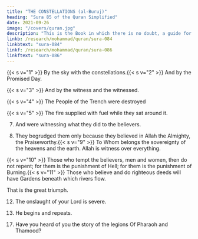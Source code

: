 ```yaml
---
title: "THE CONSTELLATIONS (al-Buruj)"
heading: "Sura 85 of the Quran Simplified"
date: 2021-09-26
image: "/covers/quran.jpg"
description: "This is the Book in which there is no doubt, a guide for the righteous."
linkb: /research/mohammad/quran/sura-084
linkbtext: "sura-084"
linkf: /research/mohammad/quran/sura-086
linkftext: "sura-086"
---
```



{{< s v="1" >}}  By the sky with the constellations.{{< s v="2" >}}  And by the Promised Day.

{{< s v="3" >}}  And by the witness and the witnessed.

{{< s v="4" >}}  The People of the Trench were destroyed

{{< s v="5" >}}  The fire supplied with fuel while they sat around it.

7. And were witnessing what they did to the believers.

8. They begrudged them only because they believed in Allah the Almighty, the Praiseworthy.{{< s v="9" >}}  To Whom belongs the sovereignty of the heavens and the earth. Allah is witness over everything.

{{< s v="10" >}}  Those who tempt the believers, men and women, then do not repent; for them is the
punishment of Hell; for them is the punishment of Burning.{{< s v="11" >}}  Those who believe and do righteous deeds will have Gardens beneath which rivers flow.

That is the great triumph.

12. The onslaught of your Lord is severe.

13. He begins and repeats.

<!-- 14. And
He is the Forgiving, the Loving.
15. Possessor
of the Glorious Throne.
{{< s v="16" >}}Doer
of whatever He wills. -->
17. Have you heard of you the story of the legions Of Pharaoh and Thamood?

<!-- 19. In fact, those who disbelieve are in denial. 
20. And
Allah encloses them from beyond.
21. In fact, it is a Glorious Quran.
22. In a Preserved Tablet. -->


<!-- 23. But
whoever turns away and disbelieves.
Allah will punish him with the greatest
punishment.
24.
25. To
Us is their return.
26. Then
Scriptures of Abraham and Moses. -->

<!--  swear by this land.{{< s v="4" >}}  And the night as it conceals it.{{< s v="5" >}}  And the sky and He who built it.
 6. And the earth and He who spread it.
you are a resident of this land.
by a father and what he fathered.
7. And
the soul and He who proportioned it.
And inspired it with its wickedness and its
righteousness.
8.{{< s v="9" >}}  Successful{{< s v="4" >}}  We
created man in distress.{{< s v="5" >}}  Does he think that no one has power over
him?
says, “I have used up so much money.”
he think that no one sees him?
We not give him two eyes?
a tongue, and two lips?{{< s v="10" >}}  And
We showed him the two ways?{{< s v="10" >}}  Failing
is he who purifies it.
is he who corrupts it.{{< s v="11" >}}  Thamood
denied in its pride.
12. When
it followed its most wicked.
messenger of Allah said to them, “This
is the she-camel of Allah, so let her drink.”
14. But they called him a liar, and hamstrung
her. So their Lord crushed them for their sin,
and leveled it.
13. The
15. And{{< s v="11" >}}  But
he did not brave the ascent.
12. And what will explain to you what the as-
cent is?
13. The





7. Does
them is a padlocked Fire.{{< s v="2" >}}  And 2. And
8. Did
are the people of happiness.
But as for those who defy Our revela-
tions—these are the people of misery.
19.
none will shackle as He shackles.
29. Enter
6. He
18. These
as for you, O tranquil soul.
28. Return{{< s v="1" >}}  I
a destitute in the dust.
17. Then he becomes of those who believe, and
advise one another to patience, and advise
one another to kindness.
freeing of a slave.
He does not fear its sequel.
 -->




<!-- Do not oppress the orphan.

Do not repel the petitioner.

Report the favor of your Lord.


the Gracious, the Merciful  By
the night as it covers.{{< s v="2" >}}  And
the day as it reveals.
And He who created the male and the fe-
male.{{< s v="3" >}} {{< s v="4" >}}  Your{{< s v="5" >}}  As
endeavors are indeed diverse.
8. And
found you in need, and enriched you?{{< s v="10" >}}  Nor
confirms goodness.
7. We
will ease his way towards ease.
8. But as for him who is stingy and compla-
cent.{{< s v="9" >}}  And
7. And found you wandering, and guided you?{{< s v="9" >}}  Therefore,
for him who gives and is righteous.
6. And
And your Lord will give you, and you will
be satisfied.
6. Did He not find you orphaned, and shel-
tered you?{{< s v="5" >}} {{< s v="11" >}}  But -->



<!-- 
{{< s v="10" >}}  We
will ease his way towards difficulty.{{< s v="11" >}}  And his money will not avail him when he
plummets. 1. Did
12. It 2. And
is upon Us to guide.
13. And
14. I
We not soothe your heart?
lift from you your burden.{{< s v="3" >}}  Which
to Us belong the Last and the First.{{< s v="4" >}}  And
have warned you of a Fierce Blaze.
do not mistreat the orphan.
weighed down your back?
raised for you your reputation?
15. None will burn in it except the very wicked. 5. With hardship comes ease.
{{< s v="16" >}}He 6. With hardship comes ease.
who denies and turns away.
17. But
18. He
7. When
the devout will avoid it.
8. And
who gives his money to become pure.
to your Lord turn for everything.
19. Seeking
no favor in return.
Only seeking the acceptance of his Lord,
the Most High.

 -->